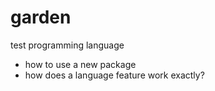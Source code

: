 # garden
test programming language
- how to use a new package
- how does a language feature work exactly?
